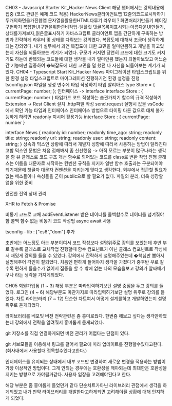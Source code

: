 CH03 - Javascript Starter Kit_Hacker News Client
해당 챕터에서는 강의내용에 집중 (코드 관련은 예제 코드 적용)
HackerNews클라이언트앱
12줄의코드로시작하기
두개의화면을가진웹앱
문자열을활용한HTML다루기
라우터？화면처리기만들기
페이징구현하기
복잡한UI구현을위한준비작업-템플릿
댓글목록이표시되는아름다운UI만들기, 상태를가져보자,읽은글표시하기
자바스크립트 클라이언트 앱을 간단하게 구축하는 방법과 간략하게 라우터 및 상태를 다뤄보는 강의였다. 복잡도에 대해서 조금더 생각하게되는 강의였다. 내가 실무에서 과연 복잡도에 대한 고민을 얼마만큼하고 개발을 하고있는지 자신을 되돌아보는 계기가 되었다. 규모가 커지면 당연히 코드에 대한 크기도 커지기도 하는데 반복되는 코드들에 대한 생각을 내가 얼마만큼 했는지 되돌아보았고 어느순간 기능에만 집중하여 �복잡도에 대한 고민을 덜 했던 나 자신을 되돌아보는 계기가 되었다.
CH04 - Typescript Start Kit_Hacker News 마이그레이션
타입스크립트를 위한 환경 설정
타입스크립트로 마이그레이션 진행하기전 환경 설정을 진행
tsconfig.json 파일을 생성
변수에 타입 작성하기
타입 알리아스
type Store = {
  currentPage: number;
};
인터페이스 -> interface
  interface Store : {
    currentPage: number
  }
타입가드 코드 작성하는 습관가지기
함수의 규격 작성하기
Extension -> Rest Client 설치
.http파일 작성 send.request 실행시 값을 vsCode에서 확인 가능
타입과 인터페이스
인터페이스 방법으로 타이핑
다른 값으로 대체 불가능하게 하려면 readonly 지시어 활용가능
  interface Store : {
    currentPage: number
  }

  interface News {
    readonly id: number;
    readonly time_ago: string;
    readonly title: string;
    readonly url: string;
    readonly user: string;
    readonly content: string;
  }
상속과 믹스인
상황에 따라서 개발자 성향에 따라서 사용하는 방법이 달라진다고함
믹스인 문법은 처음 접해봐서 좀 신선했음 -> 아직 모르는 부분이 많구나라는 생각을 함
뷰 클래스로 코드 구조 개선
함수로 되어있는 코드를 class로 변환 작업 진행
클래스는 이름을 대문자로 시작하는 컨벤션 규칙을 지키자
일반 함수 호출과는 구분되어야 되기때문에 첫글자 대문자 컨벤션을 지키는게 맞다고 생각한다.
외부에서 접근할 필요가 없는 메소들이나 속성들을 굳이 public으로 할 필요가 없다.
파일의 분리, 더욱 성장할 앱을 위한 준비

안전한 전역 상태 관리

XHR to Fetch & Promise

비동기 코드로 교체
addEventListener 받은 데이터를 콜백함수로 데이터를 넘겨줘야함
콜백 함수 없는 비동기 코드 작성법
async await 사용

tsconfig - lib : ["es6","dom"] 추가

초반에는 어느정도 아는 부분이여서 코드 작성보다 설명위주로 강의를 보았는데 후반 부로 갈수록 클래스로 교체작업 진행할때 함수 컴포넌트가 아닌 클래스 컴포넌트로 작성해서 재밌게 강의를 들을 수 있었다. 강의에서 간략하게 설명해주었는데 �핵심만 뽑아서 설명해주어 각인이 잘되었다. 처음엔 편하게 들어야지 생각을 가졌다가 중후반 부로 갈수록 편하게 들을수가 없어서 집중을 할 수 밖에 없는 나의 모습을보고 강의가 알짜배기구나 라는 생각을 가지게되었다.

CH05
회원가입폼 (1 ~ 3)
해당 부분은 따라입력하기보단 설명 중점을 두고 강의를 들었다.
로그인 (4 ~ 6)
해당부분도 마찬가지로 따라입력하기보단 설명 위주로 강의를 들었다.
차트 라이브러리 (7 ~ 12)
단순한 차트여서 어떻게 설계를하고 개발하였는지 설명위주로 듣게되었다.

라이브러리를 베포및 버전 전략관련은 좀 흥미로웠다. 한번즘 해보고 싶다는 생각만하였는데 강의에서 전략을 알려줘서 흥미롭게 듣게되었다.

git 저장소를 직접 연결하게되면 버전 관리가 어렵다는 단점이 있다.

git 서브모듈을 이용해서 링크를 걸어서 필요에 따라 업데이트를 진행할수있다고한다.(회사내에서 사용할때 접목할수있다고한다.)

인터페이스를 유지되는 상태에서 내부 코드만 변경하여 새로운 변경을 적용하는 방법이 가장 이상적인 방법이다. 그게 안되는 경우에는 호환성을 깨야되는데 최대한은 호환성을 지키는 방향으로 가야될거같다. 사용자 입장을 고려해야된다고 한다.

해당 부분은 좀 흥미롭게 들었던거 같다 단순차트가아닌 라이브러리 관점에서 생각을 하게되었고 내가 만약 라이브러리를 개발한다고하게되면 고려해야될 상황에 대해 인지하게 되었다.

